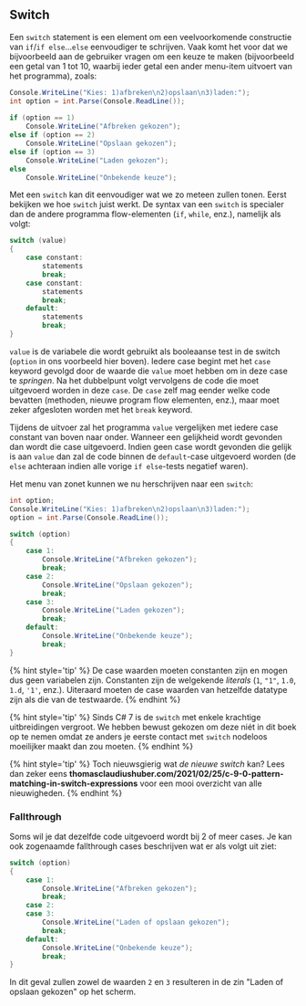## Switch

Een ``switch`` statement is een element om een veelvoorkomende constructie van ``if``/``if else``...``else``  eenvoudiger te schrijven. Vaak komt het voor dat we bijvoorbeeld aan de gebruiker vragen om een keuze te maken (bijvoorbeeld een getal van 1 tot 10, waarbij ieder getal een ander menu-item uitvoert van het programma), zoals:

```csharp
Console.WriteLine("Kies: 1)afbreken\n2)opslaan\n3)laden:");
int option = int.Parse(Console.ReadLine());
 
if (option == 1)
    Console.WriteLine("Afbreken gekozen");
else if (option == 2)
    Console.WriteLine("Opslaan gekozen");
else if (option == 3)
    Console.WriteLine("Laden gekozen");
else
    Console.WriteLine("Onbekende keuze");
```

Met een ``switch`` kan dit eenvoudiger wat we zo meteen zullen tonen. Eerst bekijken we hoe ``switch`` juist werkt. De syntax van een ``switch`` is  specialer dan de andere programma flow-elementen (``if``, ``while``, enz.), namelijk als volgt:

```csharp
switch (value)
{
    case constant:
        statements
        break;
    case constant:
        statements
        break;
    default:
        statements
        break;
}
```

``value`` is de variabele die wordt gebruikt als booleaanse test in de switch (``option`` in ons voorbeeld hier boven). Iedere case begint met het ``case`` keyword gevolgd door de waarde die ``value`` moet hebben om in deze case te *springen*. Na het dubbelpunt volgt vervolgens de code die moet uitgevoerd worden in deze ``case``. De ``case`` zelf mag eender welke code bevatten (methoden, nieuwe program flow elementen, enz.), maar moet zeker afgesloten worden met het ``break`` keyword.

Tijdens de uitvoer zal het programma ``value`` vergelijken met iedere case constant van boven naar onder. Wanneer een gelijkheid wordt gevonden dan wordt die case uitgevoerd. Indien geen case wordt gevonden die gelijk is aan ``value`` dan zal de code binnen de ``default``-case uitgevoerd worden (de ``else`` achteraan indien alle vorige ``if else``-tests negatief waren).

Het menu van zonet kunnen we nu herschrijven naar een ``switch``:
```csharp
int option;
Console.WriteLine("Kies: 1)afbreken\n2)opslaan\n3)laden:");
option = int.Parse(Console.ReadLine());

switch (option)
{
    case 1:
        Console.WriteLine("Afbreken gekozen");
        break;
    case 2:
        Console.WriteLine("Opslaan gekozen");
        break;
    case 3:
        Console.WriteLine("Laden gekozen");
        break;
    default:
        Console.WriteLine("Onbekende keuze");
        break;
}
```

{% hint style='tip' %}
De case waarden moeten constanten zijn en mogen dus geen variabelen zijn. Constanten zijn de welgekende *literals* (``1``, ``"1"``, ``1.0``, ``1.d``, ``'1'``, enz.). Uiteraard moeten de case waarden van hetzelfde datatype zijn als die van de testwaarde.
{% endhint %}

{% hint style='tip' %}
Sinds C# 7 is de ``switch`` met enkele krachtige uitbreidingen vergroot. We hebben bewust gekozen om deze niét in dit boek op te nemen omdat ze anders je eerste contact met ``switch`` nodeloos moeilijker maakt dan zou moeten. 
{% endhint %}


{% hint style='tip' %}
Toch nieuwsgierig wat *de nieuwe switch* kan? Lees dan zeker eens **thomasclaudiushuber.com/2021/02/25/c-9-0-pattern-matching-in-switch-expressions** voor een mooi overzicht van alle nieuwigheden.
{% endhint %}




### Fallthrough

Soms wil je dat dezelfde code uitgevoerd wordt bij 2 of meer cases. Je kan ook zogenaamde fallthrough cases beschrijven wat er als volgt uit ziet:

```csharp
switch (option)
{
    case 1:
        Console.WriteLine("Afbreken gekozen");
        break;
    case 2:
    case 3:
        Console.WriteLine("Laden of opslaan gekozen");
        break;
    default:
        Console.WriteLine("Onbekende keuze");
        break;
}
```

In dit geval zullen zowel de waarden ``2`` en ``3`` resulteren in de zin "Laden of opslaan gekozen" op het scherm.

